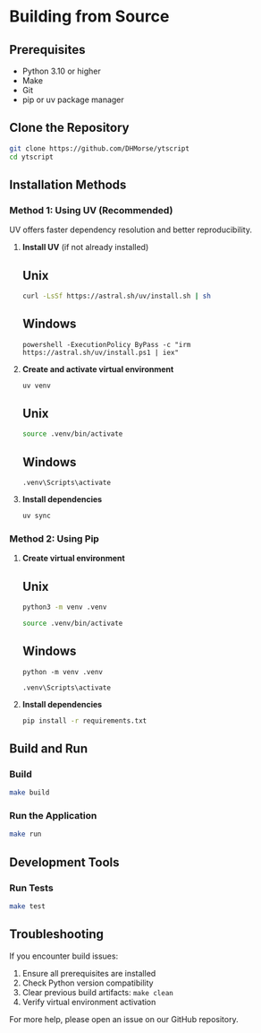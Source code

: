 # Building from Source

## Prerequisites

- Python 3.10 or higher
- Make
- Git
- pip or uv package manager

## Clone the Repository

```bash
git clone https://github.com/DHMorse/ytscript
cd ytscript
```

## Installation Methods

### Method 1: Using UV (Recommended)

UV offers faster dependency resolution and better reproducibility.

1. **Install UV** (if not already installed)
    ## Unix
   ```bash
   curl -LsSf https://astral.sh/uv/install.sh | sh
   ```
   ## Windows
   ```batch
   powershell -ExecutionPolicy ByPass -c "irm https://astral.sh/uv/install.ps1 | iex"
   ```

2. **Create and activate virtual environment**
    ```bash
   uv venv
   ```
   ## Unix
   ```bash
   source .venv/bin/activate  
   ```
   ## Windows
   ```batch
   .venv\Scripts\activate     
   ```

3. **Install dependencies**
   ```bash
   uv sync
   ```

### Method 2: Using Pip

1. **Create virtual environment**
   ## Unix
   ```bash
   python3 -m venv .venv
   ```
   ```bash
   source .venv/bin/activate 
   ```
   ## Windows
   ```batch
   python -m venv .venv
   ```
   ```batch
   .venv\Scripts\activate     
   ```

2. **Install dependencies**
   ```bash
   pip install -r requirements.txt
   ```

## Build and Run

### Build
```bash
make build
```

### Run the Application
```bash
make run
```

## Development Tools

### Run Tests
```bash
make test
```

## Troubleshooting

If you encounter build issues:

1. Ensure all prerequisites are installed
2. Check Python version compatibility
3. Clear previous build artifacts: `make clean`
4. Verify virtual environment activation

For more help, please open an issue on our GitHub repository.